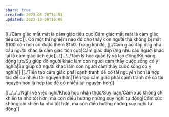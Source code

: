 ```yaml
---
share: true
created: 2023-05-26T14:51
updated: 2023-10-06T16:09
---
```

[[./Cảm giác mất mát là cảm giác tiêu cực|Cảm giác mất mát là cảm giác tiêu cực]]. Có một thí nghiệm nào đó cho thấy con người thà không bị mất $100 còn hơn có được thêm $150. Trong khi đó, [[./Cảm giác đáp ứng nhu cầu người khác là cảm giác tích cực|Cảm giác đáp ứng nhu cầu người khác lại là cảm giác tích cực]]. [[../../Tâm lý học quản lý và lao động/Kỹ năng, động lực/Sự giúp đỡ người khác làm con người cảm thấy cuộc sống có ý nghĩa|Sự giúp đỡ người khác làm con người cảm thấy cuộc sống có ý nghĩa]]
[[./Tiền tạo cảm giác phải cạnh tranh để có tài nguyên hơn là hợp tác để có nhiều tài nguyên hơn|Tiền tạo cảm giác phải cạnh tranh để có tài nguyên hơn là hợp tác để có nhiều tài nguyên hơn]]

[[../../../Nghĩ về việc nghĩ/Khoa học nhận thức/Suy luận/Cảm xúc không chỉ khiến ta nhớ tốt hơn, mà còn điều hướng những suy nghĩ tự động|Cảm xúc không chỉ khiến ta nhớ tốt hơn, mà còn điều hướng những suy nghĩ tự động]]
